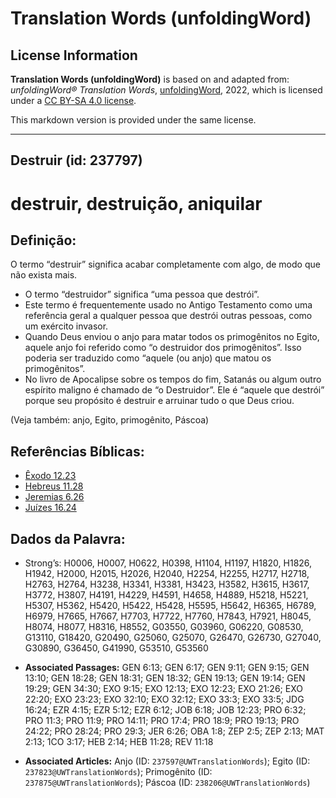 # Translation Words (unfoldingWord)

## License Information

**Translation Words (unfoldingWord)** is based on and adapted from: _unfoldingWord® Translation Words_, [unfoldingWord](https://unfoldingword.org/utw), 2022, which is licensed under a [CC BY-SA 4.0 license](https://creativecommons.org/licenses/by-sa/4.0/legalcode.en).

This markdown version is provided under the same license.



--------------------------------

## Destruir (id: 237797)

destruir, destruição, aniquilar
===============================

Definição:
----------

O termo “destruir” significa acabar completamente com algo, de modo que não exista mais.

* O termo “destruidor” significa “uma pessoa que destrói”.
* Este termo é frequentemente usado no Antigo Testamento como uma referência geral a qualquer pessoa que destrói outras pessoas, como um exército invasor.
* Quando Deus enviou o anjo para matar todos os primogênitos no Egito, aquele anjo foi referido como “o destruidor dos primogênitos”. Isso poderia ser traduzido como “aquele (ou anjo) que matou os primogênitos”.
* No livro de Apocalipse sobre os tempos do fim, Satanás ou algum outro espírito maligno é chamado de “o Destruidor”. Ele é “aquele que destrói” porque seu propósito é destruir e arruinar tudo o que Deus criou.

(Veja também: anjo, Egito, primogênito, Páscoa)

Referências Bíblicas:
---------------------

* [Êxodo 12\.23](https://ref.ly/Exod12:23)
* [Hebreus 11\.28](https://ref.ly/Heb11:28)
* [Jeremias 6\.26](https://ref.ly/Jer6:26)
* [Juízes 16\.24](https://ref.ly/Judg16:24)

Dados da Palavra:
-----------------

* Strong’s: H0006, H0007, H0622, H0398, H1104, H1197, H1820, H1826, H1942, H2000, H2015, H2026, H2040, H2254, H2255, H2717, H2718, H2763, H2764, H3238, H3341, H3381, H3423, H3582, H3615, H3617, H3772, H3807, H4191, H4229, H4591, H4658, H4889, H5218, H5221, H5307, H5362, H5420, H5422, H5428, H5595, H5642, H6365, H6789, H6979, H7665, H7667, H7703, H7722, H7760, H7843, H7921, H8045, H8074, H8077, H8316, H8552, G03550, G03960, G06220, G08530, G13110, G18420, G20490, G25060, G25070, G26470, G26730, G27040, G30890, G36450, G41990, G53510, G53560

* **Associated Passages:** GEN 6:13; GEN 6:17; GEN 9:11; GEN 9:15; GEN 13:10; GEN 18:28; GEN 18:31; GEN 18:32; GEN 19:13; GEN 19:14; GEN 19:29; GEN 34:30; EXO 9:15; EXO 12:13; EXO 12:23; EXO 21:26; EXO 22:20; EXO 23:23; EXO 32:10; EXO 32:12; EXO 33:3; EXO 33:5; JDG 16:24; EZR 4:15; EZR 5:12; EZR 6:12; JOB 6:18; JOB 12:23; PRO 6:32; PRO 11:3; PRO 11:9; PRO 14:11; PRO 17:4; PRO 18:9; PRO 19:13; PRO 24:22; PRO 28:24; PRO 29:3; JER 6:26; OBA 1:8; ZEP 2:5; ZEP 2:13; MAT 2:13; 1CO 3:17; HEB 2:14; HEB 11:28; REV 11:18
* **Associated Articles:** Anjo (ID: `237597@UWTranslationWords`); Egito (ID: `237823@UWTranslationWords`); Primogênito (ID: `237875@UWTranslationWords`); Páscoa (ID: `238206@UWTranslationWords`)

